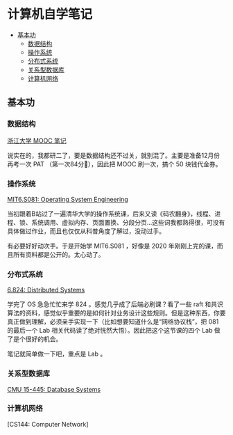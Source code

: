 # 计算机自学笔记


<!-- @import "[TOC]" {cmd="toc" depthFrom=2 depthTo=6 orderedList=false} -->

<!-- code_chunk_output -->

- [基本功](#基本功)
  - [数据结构](#数据结构)
  - [操作系统](#操作系统)
  - [分布式系统](#分布式系统)
  - [关系型数据库](#关系型数据库)
  - [计算机网络](#计算机网络)

<!-- /code_chunk_output -->

## 基本功

### 数据结构

[浙江大学 MOOC 笔记](./data_structure/README.md)

说实在的，我都研二了，要是数据结构还不过关，就别混了。主要是准备12月份再考一次 PAT （第一次84分🤬），因此把 MOOC 刷一次，搞个 50 块钱代金券。

### 操作系统

[MIT6.S081: Operating System Engineering](./mit6.s081/README.md)

当初跟着B站过了一遍清华大学的操作系统课，后来又读《码农翻身》，线程、进程、锁、系统调用、虚拟内存、页面置换、分段分页...这些词我都熟得很，可没有具体做过作业，而且也仅仅从科普角度了解过，没动过手。

有必要好好动次手。于是开始学 MIT6.S081 ，好像是 2020 年刚刚上完的课，而且所有资料都是公开的。太心动了。

### 分布式系统

[6.824: Distributed Systems](./mit6.824/README.md)

学完了 OS 急急忙忙来学 824 。感觉几乎成了后端必刷课？看了一些 raft 和共识算法的资料，感觉似乎重要的是如何针对业务设计这些规则。但是这种东西，你要真正做到理解，必须亲手实现一下（比如想要知道什么是“网络协议栈”，把 081 的最后一个 Lab 相关代码读了绝对恍然大悟）。因此把这个这节课的四个 Lab 做了是个很好的机会。

笔记就简单做一下吧，重点是 Lab 。

### 关系型数据库

[CMU 15-445: Database Systems](./cmu15-445/README.md)

### 计算机网络

[CS144: Computer Network]


